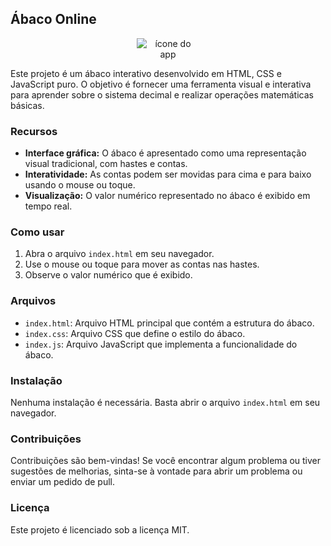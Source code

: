 ## Ábaco Online

<center>
<div style="width:100px;">

![ícone do app](https://cdn-icons-png.flaticon.com/512/841/841540.png)

</div>
</center>

Este projeto é um ábaco interativo desenvolvido em HTML, CSS e JavaScript puro. O objetivo é fornecer uma ferramenta visual e interativa para aprender sobre o sistema decimal e realizar operações matemáticas básicas.

### Recursos

- **Interface gráfica:** O ábaco é apresentado como uma representação visual tradicional, com hastes e contas.
- **Interatividade:** As contas podem ser movidas para cima e para baixo usando o mouse ou toque.
- **Visualização:** O valor numérico representado no ábaco é exibido em tempo real.

### Como usar

1. Abra o arquivo `index.html` em seu navegador.
2. Use o mouse ou toque para mover as contas nas hastes.
3. Observe o valor numérico que é exibido.

### Arquivos

- `index.html`: Arquivo HTML principal que contém a estrutura do ábaco.
- `index.css`: Arquivo CSS que define o estilo do ábaco.
- `index.js`: Arquivo JavaScript que implementa a funcionalidade do ábaco.

### Instalação

Nenhuma instalação é necessária. Basta abrir o arquivo `index.html` em seu navegador.

### Contribuições

Contribuições são bem-vindas! Se você encontrar algum problema ou tiver sugestões de melhorias, sinta-se à vontade para abrir um problema ou enviar um pedido de pull.

### Licença

Este projeto é licenciado sob a licença MIT.
